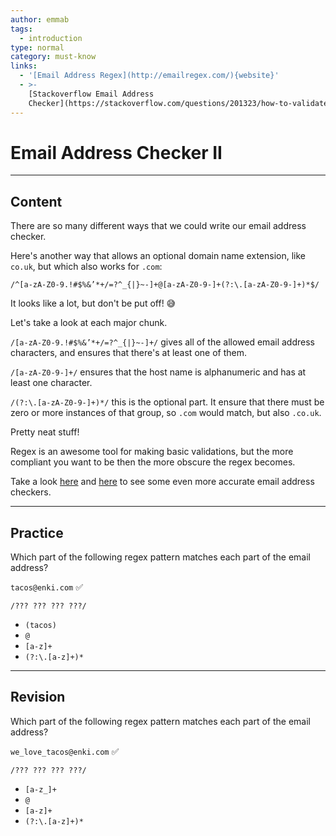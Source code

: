 ```yaml
---
author: emmab
tags:
  - introduction
type: normal
category: must-know
links:
  - '[Email Address Regex](http://emailregex.com/){website}'
  - >-
    [Stackoverflow Email Address
    Checker](https://stackoverflow.com/questions/201323/how-to-validate-an-email-address-using-a-regular-expression/201378#201378){website}
---
```


# Email Address Checker II


---

## Content

There are so many different ways that we could write our email address checker. 

Here's another way that allows an optional domain name extension, like `co.uk`, but which also works for `.com`:

```plain-text
/^[a-zA-Z0-9.!#$%&’*+/=?^_{|}~-]+@[a-zA-Z0-9-]+(?:\.[a-zA-Z0-9-]+)*$/
```

It looks like a lot, but don't be put off! 😅

Let's take a look at each major chunk.

`/[a-zA-Z0-9.!#$%&’*+/=?^_{|}~-]+/` gives all of the allowed email address characters, and ensures that there's at least one of them.

`/[a-zA-Z0-9-]+/` ensures that the host name is alphanumeric and has at least one character.

`/(?:\.[a-zA-Z0-9-]+)*/` this is the optional part. It ensure that there must be zero or more instances of that group, so `.com` would match, but also `.co.uk`.

Pretty neat stuff! 

Regex is an awesome tool for making basic validations, but the more compliant you want to be then the more obscure the regex becomes.

Take a look [here](http://emailregex.com/) and [here](https://stackoverflow.com/a/201378/5583303) to see some even more accurate email address checkers.


---

## Practice

Which part of the following regex pattern matches each part of the email address?

`tacos@enki.com` ✅

```plain-text
/??? ??? ??? ???/
```

- `(tacos)`
- `@`
- `[a-z]+`
- `(?:\.[a-z]+)*`


---

## Revision

Which part of the following regex pattern matches each part of the email address?

`we_love_tacos@enki.com` ✅

```plain-text
/??? ??? ??? ???/
```

- `[a-z_]+`
- `@`
- `[a-z]+`
- `(?:\.[a-z]+)*`
 

